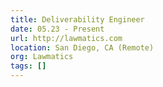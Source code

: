 ```yaml
---
title: Deliverability Engineer
date: 05.23 - Present
url: http://lawmatics.com
location: San Diego, CA (Remote)
org: Lawmatics
tags: []
---
```



